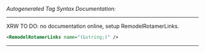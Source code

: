_Autogenerated Tag Syntax Documentation:_

---
XRW TO DO: no documentation online, setup RemodelRotamerLinks.

```xml
<RemodelRotamerLinks name="(&string;)" />
```



---

